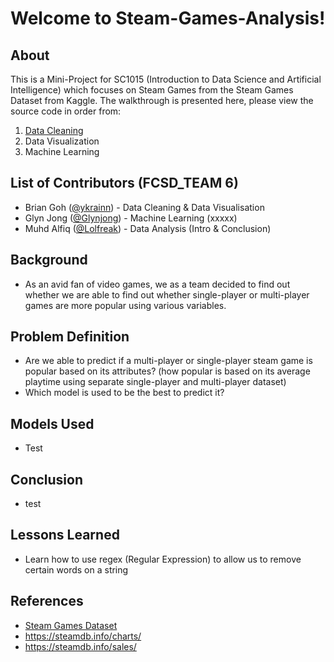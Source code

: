 # Welcome to Steam-Games-Analysis!
## About
This is a Mini-Project for SC1015 (Introduction to Data Science and Artificial Intelligence) which focuses on Steam Games from the Steam Games Dataset from Kaggle. The walkthrough is presented here, please view the source code in order from:
1. [Data Cleaning](https://github.com/Lolfreak/Steam-Games-Analysis/blob/main/data-cleaning.ipynb)
2. Data Visualization
3. Machine Learning
## List of Contributors (FCSD_TEAM 6)
* Brian Goh ([@ykrainn](https://github.com/ykrainn)) - Data Cleaning & Data Visualisation
* Glyn Jong ([@Glynjong](https://github.com/Glynjong)) - Machine Learning (xxxxx)
* Muhd Alfiq ([@Lolfreak](https://github.com/Lolfreak)) - Data Analysis (Intro & Conclusion)
## Background
- As an avid fan of video games, we as a team decided to find out whether we are able to find out whether single-player or multi-player games are more popular using various variables.
## Problem Definition
- Are we able to predict if a multi-player or single-player steam game is popular based on its attributes? (how popular is based on its average playtime using separate single-player and multi-player dataset)
- Which model is used to be the best to predict it?
## Models Used
- Test
## Conclusion
- test
## Lessons Learned
- Learn how to use regex (Regular Expression) to allow us to remove certain words on a string
## References
- [Steam Games Dataset](https://www.kaggle.com/datasets/nikdavis/steam-store-games?resource=download)
- https://steamdb.info/charts/
- https://steamdb.info/sales/
